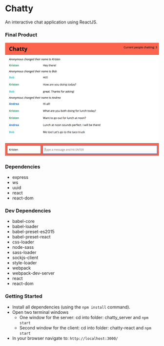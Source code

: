 Chatty
=====================

An interactive chat application using ReactJS.

### Final Product

!["Screenshot of message screen"](https://raw.githubusercontent.com/kfyffe/chatty-app/master/Docs/ChattyMessages.png)
      
### Dependencies

* express
* ws
* uuid
* react
* react-dom

### Dev Dependencies

* babel-core
* babel-loader
* babel-preset-es2015
* babel-preset-react
* css-loader
* node-sass
* sass-loader
* sockjs-client
* style-loader
* webpack
* webpack-dev-server
* react
* react-dom

### Getting Started

- Install all dependencies (using the `npm install` command).
- Open two terminal windows
  - One window for the server: cd into folder: chatty_server and `npm start`
  - Second window for the client: cd into folder: chatty-react and `npm start`
- In your browser navigate to: `http://localhost:3000/`


